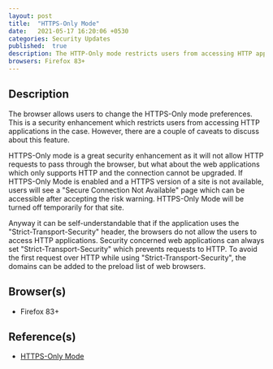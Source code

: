 ```yaml
---
layout: post
title:  "HTTPS-Only Mode"
date:   2021-05-17 16:20:06 +0530
categories: Security Updates
published:	true 
description: The HTTP-Only mode restricts users from accessing HTTP applications, as it will not allow HTTP requests to pass through the browser. However, the web applications which only supports HTTP and the connection cannot be upgraded. If HTTPS-Only Mode is enabled and a HTTPS version of a site is not available, users will see a "Secure Connection Not Available" page which can be accessible after accepting the risk warning. HTTPS-Only Mode will be turned off temporarily for that site.
browsers: Firefox 83+
---
```


## Description 
The browser allows users to change the HTTPS-Only mode preferences. This is a security enhancement which restricts users from accessing HTTP applications in the case. However, there are a couple of caveats to discuss about this feature.

HTTPS-Only mode is a great security enhancement as it will not allow HTTP requests to pass through the browser, but what about the web applications which only supports HTTP and the connection cannot be upgraded. If HTTPS-Only Mode is enabled and a HTTPS version of a site is not available, users will see a "Secure Connection Not Available" page which can be accessible after accepting the risk warning. HTTPS-Only Mode will be turned off temporarily for that site. 

Anyway it can be self-understandable that if the application uses the "Strict-Transport-Security" header, the browsers do not allow the users to access HTTP applications. Security concerned web applications can always set "Strict-Transport-Security" which prevents requests to HTTP. To avoid the first request over HTTP while using "Strict-Transport-Security", the domains can be added to the preload list of web browsers. 


## Browser(s) 
* Firefox 83+

## Reference(s)
* [HTTPS-Only Mode](https://blog.mozilla.org/security/2020/11/17/firefox-83-introduces-https-only-mode/)